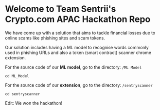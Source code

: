 # Welcome to Team Sentrii's Crypto.com APAC Hackathon Repo

We have come up with a solution that aims to tackle financial losses due to online scams like phishing sites and scam tokens.

Our solution includes having a ML model to recognise words commonly used in phishing URLs and also a token (smart contract) scanner chrome extension.

For the source code of our **ML model**, go to the directory: `/ML Model`

```
cd ML_Model
```

For the source code of our **extension**, go to the directory: `/sentryscanner`

```
cd sentryscanner
```
Edit: We won the hackathon!
